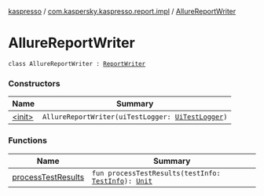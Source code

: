 [kaspresso](../../index.md) / [com.kaspersky.kaspresso.report.impl](../index.md) / [AllureReportWriter](./index.md)

# AllureReportWriter

`class AllureReportWriter : `[`ReportWriter`](../../com.kaspersky.kaspresso.report/-report-writer/index.md)

### Constructors

| Name | Summary |
|---|---|
| [&lt;init&gt;](-init-.md) | `AllureReportWriter(uiTestLogger: `[`UiTestLogger`](../../com.kaspersky.kaspresso.logger/-ui-test-logger.md)`)` |

### Functions

| Name | Summary |
|---|---|
| [processTestResults](process-test-results.md) | `fun processTestResults(testInfo: `[`TestInfo`](../../com.kaspersky.kaspresso.testcases.models.info/-test-info/index.md)`): `[`Unit`](https://kotlinlang.org/api/latest/jvm/stdlib/kotlin/-unit/index.html) |
